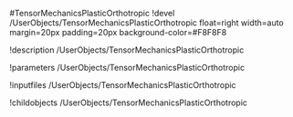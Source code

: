 <!-- MOOSE Object Documentation Stub: Remove this when content is added. -->
#TensorMechanicsPlasticOrthotropic
!devel /UserObjects/TensorMechanicsPlasticOrthotropic float=right width=auto margin=20px padding=20px background-color=#F8F8F8

!description /UserObjects/TensorMechanicsPlasticOrthotropic

!parameters /UserObjects/TensorMechanicsPlasticOrthotropic

!inputfiles /UserObjects/TensorMechanicsPlasticOrthotropic

!childobjects /UserObjects/TensorMechanicsPlasticOrthotropic
